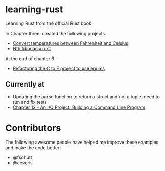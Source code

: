 # learning-rust
Learning Rust from the official Rust book 

In Chapter three, created the following projects

* [Convert temperatures between Fahrenheit and Celsius](https://github.com/BrooksPatton/fahrenheit-to-celsius-rust)
* [Nth fibonacci rust](https://github.com/BrooksPatton/nth_fibonacci_rust)

At the end of chapter 6

* [Refactoring the C to F project to use enums](https://github.com/BrooksPatton/fahrenheit-to-celsius-rust/tree/using_enums)

## Currently at

* Updating the parse function to return a struct and not a tuple, need to run and fix tests
* [Chapter 12 - An I/O Project: Building a Command Line Program](https://doc.rust-lang.org/book/second-edition/ch12-03-improving-error-handling-and-modularity.html#extracting-the-argument-parser)

# Contributors

The following awesome people have helped me improve these examples and make the code better!

* @fschutt
* @aeveris

